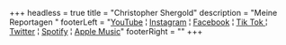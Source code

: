 +++
headless = true
title = "Christopher Shergold"
description = "Meine Reportagen "
footerLeft = "[YouTube](https://www.youtube.com/watch?v=xvFZjo5PgG0) ¦ [Instagram](https://www.instagram.com/officialrickastley/) ¦ [Facebook](https://www.facebook.com/RickAstley/?locale=de_DE) ¦ [Tik Tok ](tiktok.com/@rickastleyofficial)¦ [Twitter](https://x.com/rickastley) ¦ [Spotify](https://open.spotify.com/intl-de/track/4cOdK2wGLETKBW3PvgPWqT) ¦ [Apple Music](itunes.apple.com/gb/artist/rick-astley/669771)"
footerRight = ""
+++
